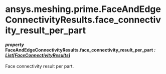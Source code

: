 # ansys.meshing.prime.FaceAndEdgeConnectivityResults.face_connectivity_result_per_part

#### *property* FaceAndEdgeConnectivityResults.face_connectivity_result_per_part *: [List](https://docs.python.org/3.11/library/typing.html#typing.List)[[FaceConnectivityResults](ansys.meshing.prime.FaceConnectivityResults.md#ansys.meshing.prime.FaceConnectivityResults)]*

Face connectivity result per part.

<!-- !! processed by numpydoc !! -->
